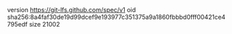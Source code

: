 version https://git-lfs.github.com/spec/v1
oid sha256:8a4faf30de19d99dcef9e193977c351375a9a1860fbbbd0fff00421ce4795edf
size 21002
